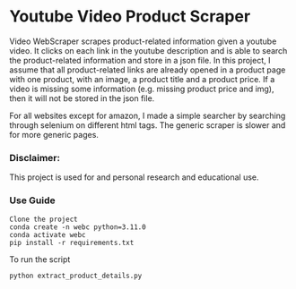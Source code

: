 # Youtube Video Product Scraper

Video WebScraper scrapes product-related information given a youtube video. It clicks on each link in
the youtube description and is able to search the product-related information and store in a json file.
In this project, I assume that all product-related links are already opened in a product page with one 
product, with an image, a product title and a product price. If a video is missing some information (e.g. missing product price and img),
then it will not be stored in the json file. 

For all websites except for amazon, I made a simple searcher by searching through selenium on different html tags.
The generic scraper is slower and for more generic pages.

### Disclaimer:
This project is used for and personal research and educational use.

### Use Guide
```
Clone the project 
conda create -n webc python=3.11.0
conda activate webc
pip install -r requirements.txt
```
To run the script
```
python extract_product_details.py
```

